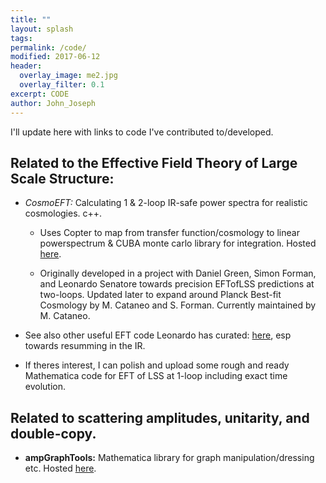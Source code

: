 ```yaml
---
title: ""
layout: splash
tags:
permalink: /code/
modified: 2017-06-12
header:
  overlay_image: me2.jpg
  overlay_filter: 0.1
excerpt: CODE
author: John_Joseph
---
```


I'll update here with links to code I've contributed to/developed.

## Related to the Effective Field Theory of Large Scale Structure:

* *CosmoEFT:* Calculating 1 & 2-loop IR-safe power spectra for realistic cosmologies.  c++.

    * Uses Copter to map from transfer function/cosmology to linear powerspectrum & CUBA monte carlo library for integration. Hosted [here](http://web.stanford.edu/~senatore/CosmoEFT.tar.gz).

    * Originally developed in a project with Daniel Green, Simon Forman, and Leonardo Senatore towards precision EFTofLSS predictions at two-loops. Updated later to expand around Planck Best-fit Cosmology by M. Cataneo and S. Forman. Currently maintained by M. Cataneo.

* See also other useful EFT code Leonardo has curated: [here](http://web.stanford.edu/~senatore/), esp towards resumming in the IR.

* If theres interest, I can polish and upload some rough and ready Mathematica code for EFT of LSS at 1-loop including exact time evolution.

## Related to scattering amplitudes, unitarity, and double-copy.

* **ampGraphTools:** Mathematica library for graph manipulation/dressing etc.  Hosted [here](http://drjjmc.github.io/ampGraphTools_mma).
